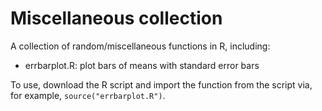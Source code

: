 # Miscellaneous collection

A collection of random/miscellaneous functions in R, including:

* errbarplot.R: plot bars of means with standard error bars

To use, download the R script and import the function from the script via, for example, `source("errbarplot.R")`.
